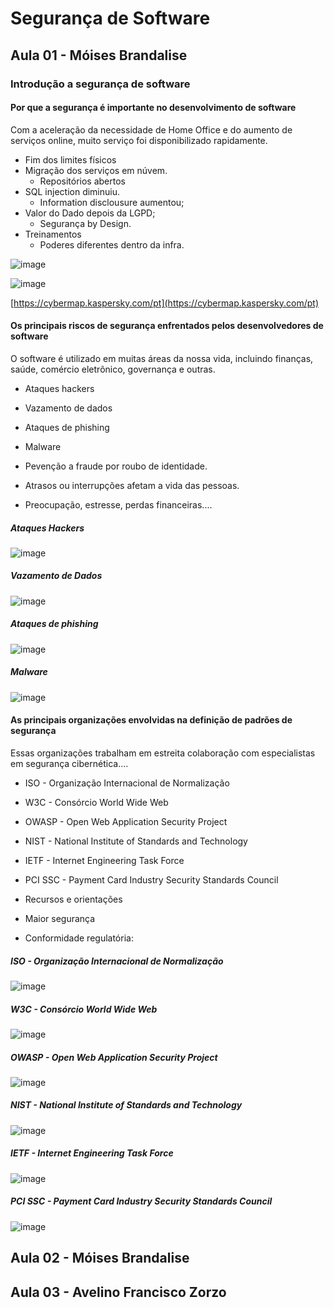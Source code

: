 # Segurança de Software

## Aula 01 - Móises Brandalise

### Introdução a segurança de software

#### Por que a segurança é importante no desenvolvimento de software

Com a aceleração da necessidade de Home Office e do aumento de serviços online, muito serviço foi disponibilizado rapidamente.

- Fim dos limites físicos
- Migração dos serviços em núvem.
  - Repositórios abertos
- SQL injection diminuiu.
  - Information disclousure aumentou;
- Valor do Dado depois da LGPD;
  - Segurança by Design.
- Treinamentos
  - Poderes diferentes dentro da infra.
 
![image](https://github.com/jpcmf/GraduateProgram-FullStack-2023/assets/1216136/639c2a06-cf36-4ebf-883d-fe39a730a9a3)

![image](https://github.com/jpcmf/GraduateProgram-FullStack-2023/assets/1216136/84187e23-755e-454c-a0b9-9465906203dc)

[https://cybermap.kaspersky.com/pt](https://cybermap.kaspersky.com/pt)

#### Os principais riscos de segurança enfrentados pelos desenvolvedores de software

O software é utilizado em muitas áreas da nossa vida, incluindo finanças, saúde, comércio eletrônico, governança e outras.

- Ataques hackers
- Vazamento de dados
- Ataques de phishing
- Malware

- Pevenção a fraude por roubo de identidade.
- Atrasos ou interrupções afetam a vida das pessoas.
- Preocupação, estresse, perdas financeiras....

##### Ataques Hackers

![image](https://github.com/jpcmf/GraduateProgram-FullStack-2023/assets/1216136/236cfbeb-7ee3-4309-aadf-ed715c602496)

##### Vazamento de Dados

![image](https://github.com/jpcmf/GraduateProgram-FullStack-2023/assets/1216136/e1ffe913-2adc-44fc-bae6-750ba864794b)

##### Ataques de phishing

![image](https://github.com/jpcmf/GraduateProgram-FullStack-2023/assets/1216136/00c35a17-da9f-4c0c-a95b-adc35585460e)

##### Malware

![image](https://github.com/jpcmf/GraduateProgram-FullStack-2023/assets/1216136/a13a0ead-0e8f-4423-9bd6-651609da41d4)

#### As principais organizações envolvidas na definição de padrões de segurança

Essas organizações trabalham em estreita colaboração com especialistas em segurança cibernética....

- ISO - Organização Internacional de Normalização
- W3C - Consórcio World Wide Web
- OWASP - Open Web Application Security Project
- NIST - National Institute of Standards and Technology
- IETF - Internet Engineering Task Force
- PCI SSC - Payment Card Industry Security Standards Council

- Recursos e orientações
- Maior segurança
- Conformidade regulatória:

##### ISO - Organização Internacional de Normalização

![image](https://github.com/jpcmf/GraduateProgram-FullStack-2023/assets/1216136/ba20c6cc-f076-452e-85c1-ea16053b9c8c)

##### W3C - Consórcio World Wide Web

![image](https://github.com/jpcmf/GraduateProgram-FullStack-2023/assets/1216136/3cdec18b-fc80-4eda-9bed-e28b3119152d)

##### OWASP - Open Web Application Security Project

![image](https://github.com/jpcmf/GraduateProgram-FullStack-2023/assets/1216136/e08351b0-3ad7-41f7-9b08-8584184ed16e)

##### NIST - National Institute of Standards and Technology

![image](https://github.com/jpcmf/GraduateProgram-FullStack-2023/assets/1216136/8f1f6e1e-b76a-4333-b091-c4ffd9f0bf12)

##### IETF - Internet Engineering Task Force

![image](https://github.com/jpcmf/GraduateProgram-FullStack-2023/assets/1216136/5ca7efe9-c6f9-4318-9161-aacad9b1ff66)

##### PCI SSC - Payment Card Industry Security Standards Council

![image](https://github.com/jpcmf/GraduateProgram-FullStack-2023/assets/1216136/3cc9bb4c-82c8-4c14-8d53-d292ed2d8cf2)

## Aula 02 - Móises Brandalise

## Aula 03 - Avelino Francisco Zorzo
